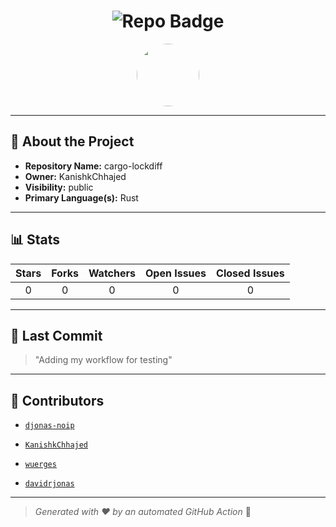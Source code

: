 <h1 align="center">
    <img src="https://img.shields.io/badge/cargo-lockdiff-🎯-blueviolet?style=for-the-badge" alt="Repo Badge">
  </h1>
  
  <p align="center">
    <img src="https://avatars.githubusercontent.com/u/121193249?v=4" width="100" style="border-radius:50%;">
  </p>
  
  ---
  
  ## 📖 About the Project
  - **Repository Name:** cargo-lockdiff
  - **Owner:** KanishkChhajed
  - **Visibility:** public
  - **Primary Language(s):** Rust
  
  ---
  
  ## 📊 Stats
  
  | Stars | Forks | Watchers | Open Issues | Closed Issues |
  |:----:|:-----:|:--------:|:-----------:|:-------------:|
  | 0 | 0 | 0 | 0 | 0 |
  
  ---
  
  ## 📢 Last Commit
  
  > "Adding my workflow for testing"
  
  ---
  
  ## 🤝 Contributors
  
  
  - [`djonas-noip`](#)
  
  - [`KanishkChhajed`](#)
  
  - [`wuerges`](#)
  
  - [`davidrjonas`](#)
  
  
  ---
  
  > *Generated with ❤️ by an automated GitHub Action* 🚀
  